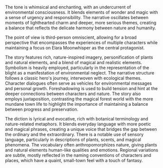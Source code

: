 
<tone>The tone is whimsical and enchanting, with an undercurrent of environmental consciousness. It blends elements of wonder and magic with a sense of urgency and responsibility. The narrative oscillates between moments of lighthearted charm and deeper, more serious themes, creating a balance that reflects the delicate harmony between nature and humanity.</tone>

<pov>The point of view is third-person omniscient, allowing for a broad perspective that encompasses the experiences of multiple characters while maintaining a focus on Elara Moonwhisper as the central protagonist.</pov>

<litdev>The story features rich, nature-inspired imagery, personification of plants and natural elements, and a blend of magical and realistic elements. Symbolism is heavily employed, particularly in the representation of the blight as a manifestation of environmental neglect. The narrative structure follows a classic hero's journey, interwoven with ecological themes. Character dialogues often serve as vehicles for environmental messages and personal growth. Foreshadowing is used to build tension and hint at the deeper connections between characters and nature. The story also employs juxtaposition, contrasting the magical forest world with the more mundane town life to highlight the importance of maintaining a balance between progress and preservation.</litdev>

<lexchoice>The diction is lyrical and evocative, rich with botanical terminology and nature-related metaphors. It blends everyday language with more poetic and magical phrases, creating a unique voice that bridges the gap between the ordinary and the extraordinary. There is a notable use of sensory language, particularly in descriptions of plants, scents, and magical phenomena. The vocabulary often anthropomorphizes nature, giving plants and natural elements human-like qualities and emotions. Regional variations are subtle, mostly reflected in the naming conventions of characters and places, which have a quaint, small-town feel with a touch of fantasy.</lexchoice>
